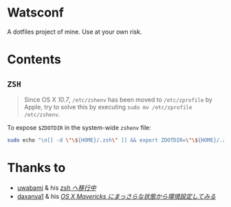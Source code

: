Watsconf
=========
A dotfiles project of mine. Use at your own risk.

# Contents
## `ZSH`

> Since OS X *10.7*, `/etc/zshenv` has been moved to `/etc/zprofile` by Apple,
> try to solve this by executing `sudo mv /etc/zprofile /etc/zshenv`.

To expose `$ZDOTDIR` in the system-wide `zshenv` file:

``` bash
sudo echo "\n[[ -d \"\${HOME}/.zsh\" ]] && export ZDOTDIR=\"\${HOME}/.zsh\"\n" >> /etc/zshenv
```

# Thanks to
- [uwabami](https://twitter.com/uwabami) & his [*zsh へ移行中*](http://uwabami.junkhub.org/log/)
- [daxanya1](http://qiita.com/daxanya1) & his [*OS X Mavericks にまっさらな状態から環境設定してみる*]((http://qiita.com/daxanya1/items/d237eb3dc4f5d8cdad9c))
